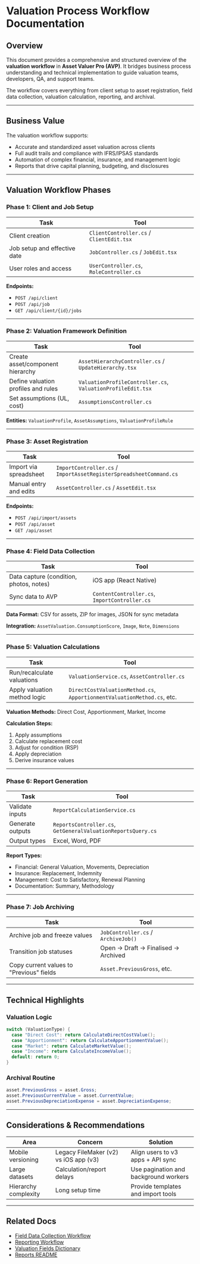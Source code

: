 # Valuation Process Workflow Documentation

## Overview

This document provides a comprehensive and structured overview of the **valuation workflow** in **Asset Valuer Pro (AVP)**. It bridges business process understanding and technical implementation to guide valuation teams, developers, QA, and support teams.

The workflow covers everything from client setup to asset registration, field data collection, valuation calculation, reporting, and archival.

---

## Business Value

The valuation workflow supports:

* Accurate and standardized asset valuation across clients
* Full audit trails and compliance with IFRS/IPSAS standards
* Automation of complex financial, insurance, and management logic
* Reports that drive capital planning, budgeting, and disclosures

---

## Valuation Workflow Phases

### Phase 1: Client and Job Setup

| Task                         | Tool                                     |
| ---------------------------- | ---------------------------------------- |
| Client creation              | `ClientController.cs` / `ClientEdit.tsx` |
| Job setup and effective date | `JobController.cs` / `JobEdit.tsx`       |
| User roles and access        | `UserController.cs`, `RoleController.cs` |

**Endpoints:**

* `POST /api/client`
* `POST /api/job`
* `GET /api/client/{id}/jobs`

---

### Phase 2: Valuation Framework Definition

| Task                                | Tool                                                        |
| ----------------------------------- | ----------------------------------------------------------- |
| Create asset/component hierarchy    | `AssetHierarchyController.cs` / `UpdateHierarchy.tsx`       |
| Define valuation profiles and rules | `ValuationProfileController.cs`, `ValuationProfileEdit.tsx` |
| Set assumptions (UL, cost)          | `AssumptionsController.cs`                                  |

**Entities:** `ValuationProfile`, `AssetAssumptions`, `ValuationProfileRule`

---

### Phase 3: Asset Registration

| Task                   | Tool                                                               |
| ---------------------- | ------------------------------------------------------------------ |
| Import via spreadsheet | `ImportController.cs` / `ImportAssetRegisterSpreadsheetCommand.cs` |
| Manual entry and edits | `AssetController.cs` / `AssetEdit.tsx`                             |

**Endpoints:**

* `POST /api/import/assets`
* `POST /api/asset`
* `GET /api/asset`

---

### Phase 4: Field Data Collection

| Task                                    | Tool                                          |
| --------------------------------------- | --------------------------------------------- |
| Data capture (condition, photos, notes) | iOS app (React Native)                        |
| Sync data to AVP                        | `ContentController.cs`, `ImportController.cs` |

**Data Format:** CSV for assets, ZIP for images, JSON for sync metadata

**Integration:** `AssetValuation.ConsumptionScore`, `Image`, `Note`, `Dimensions`

---

### Phase 5: Valuation Calculations

| Task                         | Tool                                                                    |
| ---------------------------- | ----------------------------------------------------------------------- |
| Run/recalculate valuations   | `ValuationService.cs`, `AssetController.cs`                             |
| Apply valuation method logic | `DirectCostValuationMethod.cs`, `ApportionmentValuationMethod.cs`, etc. |

**Valuation Methods:** Direct Cost, Apportionment, Market, Income

**Calculation Steps:**

1. Apply assumptions
2. Calculate replacement cost
3. Adjust for condition (RSP)
4. Apply depreciation
5. Derive insurance values

---

### Phase 6: Report Generation

| Task             | Tool                                                         |
| ---------------- | ------------------------------------------------------------ |
| Validate inputs  | `ReportCalculationService.cs`                                |
| Generate outputs | `ReportsController.cs`, `GetGeneralValuationReportsQuery.cs` |
| Output types     | Excel, Word, PDF                                             |

**Report Types:**

* Financial: General Valuation, Movements, Depreciation
* Insurance: Replacement, Indemnity
* Management: Cost to Satisfactory, Renewal Planning
* Documentation: Summary, Methodology

---

### Phase 7: Job Archiving

| Task                                     | Tool                                |
| ---------------------------------------- | ----------------------------------- |
| Archive job and freeze values            | `JobController.cs` / `ArchiveJob()` |
| Transition job statuses                  | Open → Draft → Finalised → Archived |
| Copy current values to "Previous" fields | `Asset.PreviousGross`, etc.         |

---

## Technical Highlights

### Valuation Logic

```csharp
switch (ValuationType) {
  case "Direct Cost": return CalculateDirectCostValue();
  case "Apportionment": return CalculateApportionmentValue();
  case "Market": return CalculateMarketValue();
  case "Income": return CalculateIncomeValue();
  default: return 0;
}
```

### Archival Routine

```csharp
asset.PreviousGross = asset.Gross;
asset.PreviousCurrentValue = asset.CurrentValue;
asset.PreviousDepreciationExpense = asset.DepreciationExpense;
```

---

## Considerations & Recommendations

| Area                 | Concern                               | Solution                              |
| -------------------- | ------------------------------------- | ------------------------------------- |
| Mobile versioning    | Legacy FileMaker (v2) vs iOS app (v3) | Align users to v3 apps + API sync     |
| Large datasets       | Calculation/report delays             | Use pagination and background workers |
| Hierarchy complexity | Long setup time                       | Provide templates and import tools    |

---

## Related Docs

* [Field Data Collection Workflow](Field_Data_Collection_Workflow)
* [Reporting Workflow](Reporting_Process_Workflow)
* [Valuation Fields Dictionary](../DataDictionary/Valuation_Fields_Dictionary)
* [Reports README](../Reports/)

